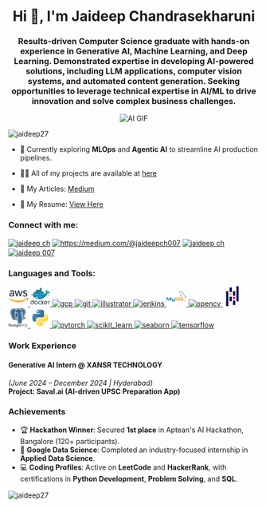 <h1 align="center">Hi 👋, I'm Jaideep Chandrasekharuni</h1>
<h3 align="center">Results-driven Computer Science graduate with hands-on experience in Generative AI, Machine Learning, and Deep Learning. Demonstrated expertise in developing AI-powered solutions, including LLM applications, computer vision systems, and automated content generation. Seeking opportunities to leverage technical expertise in AI/ML to drive innovation and solve complex business challenges.</h3>

<div align="center">
  <img src="https://user-images.githubusercontent.com/74038190/216644497-1951db19-8f3d-4e44-ac08-8e9d7e0d94a7.gif" alt="AI GIF" width="800"/>
</div>


<p align="left"> <img src="https://komarev.com/ghpvc/?username=jaideep27&label=Profile%20views&color=0e75b6&style=flat" alt="jaideep27" /> </p>

- 🌱 Currently exploring **MLOps** and **Agentic AI** to streamline AI production pipelines.  

- 👨‍💻 All of my projects are available at  [here](https://github.com/Jaideep27?tab=repositories)




- 📝 My Articles: [Medium](https://medium.com/@jaideepch007)  

- 📄 My Resume: [View Here](https://drive.google.com/file/d/1KabdMs2lOD6ESILLzvf3Ex6KDbr6YJId/view?usp=sharing)

<h3 align="left">Connect with me:</h3>
<p align="left">
<a href="https://linkedin.com/in/jaideep ch" target="blank"><img align="center" src="https://raw.githubusercontent.com/rahuldkjain/github-profile-readme-generator/master/src/images/icons/Social/linked-in-alt.svg" alt="jaideep ch" height="30" width="40" /></a>
<a href="https://medium.com/https://medium.com/@jaideepch007" target="blank"><img align="center" src="https://raw.githubusercontent.com/rahuldkjain/github-profile-readme-generator/master/src/images/icons/Social/medium.svg" alt="https://medium.com/@jaideepch007" height="30" width="40" /></a>
<a href="https://www.leetcode.com/jaideep ch" target="blank"><img align="center" src="https://raw.githubusercontent.com/rahuldkjain/github-profile-readme-generator/master/src/images/icons/Social/leet-code.svg" alt="jaideep ch" height="30" width="40" /></a>
<a href="https://www.hackerearth.com/jaideep 007" target="blank"><img align="center" src="https://raw.githubusercontent.com/rahuldkjain/github-profile-readme-generator/master/src/images/icons/Social/hackerearth.svg" alt="jaideep 007" height="30" width="40" /></a>
</p>


<h3 align="left">Languages and Tools:</h3>
<p align="left"> <a href="https://aws.amazon.com" target="_blank" rel="noreferrer"> <img src="https://raw.githubusercontent.com/devicons/devicon/master/icons/amazonwebservices/amazonwebservices-original-wordmark.svg" alt="aws" width="40" height="40"/> </a> <a href="https://www.docker.com/" target="_blank" rel="noreferrer"> <img src="https://raw.githubusercontent.com/devicons/devicon/master/icons/docker/docker-original-wordmark.svg" alt="docker" width="40" height="40"/> </a> <a href="https://cloud.google.com" target="_blank" rel="noreferrer"> <img src="https://www.vectorlogo.zone/logos/google_cloud/google_cloud-icon.svg" alt="gcp" width="40" height="40"/> </a> <a href="https://git-scm.com/" target="_blank" rel="noreferrer"> <img src="https://www.vectorlogo.zone/logos/git-scm/git-scm-icon.svg" alt="git" width="40" height="40"/> </a> <a href="https://www.adobe.com/in/products/illustrator.html" target="_blank" rel="noreferrer"> <img src="https://www.vectorlogo.zone/logos/adobe_illustrator/adobe_illustrator-icon.svg" alt="illustrator" width="40" height="40"/> </a> <a href="https://www.jenkins.io" target="_blank" rel="noreferrer"> <img src="https://www.vectorlogo.zone/logos/jenkins/jenkins-icon.svg" alt="jenkins" width="40" height="40"/> </a> <a href="https://www.mysql.com/" target="_blank" rel="noreferrer"> <img src="https://raw.githubusercontent.com/devicons/devicon/master/icons/mysql/mysql-original-wordmark.svg" alt="mysql" width="40" height="40"/> </a> <a href="https://opencv.org/" target="_blank" rel="noreferrer"> <img src="https://www.vectorlogo.zone/logos/opencv/opencv-icon.svg" alt="opencv" width="40" height="40"/> </a> <a href="https://pandas.pydata.org/" target="_blank" rel="noreferrer"> <img src="https://raw.githubusercontent.com/devicons/devicon/2ae2a900d2f041da66e950e4d48052658d850630/icons/pandas/pandas-original.svg" alt="pandas" width="40" height="40"/> </a> <a href="https://www.postgresql.org" target="_blank" rel="noreferrer"> <img src="https://raw.githubusercontent.com/devicons/devicon/master/icons/postgresql/postgresql-original-wordmark.svg" alt="postgresql" width="40" height="40"/> </a> <a href="https://www.python.org" target="_blank" rel="noreferrer"> <img src="https://raw.githubusercontent.com/devicons/devicon/master/icons/python/python-original.svg" alt="python" width="40" height="40"/> </a> <a href="https://pytorch.org/" target="_blank" rel="noreferrer"> <img src="https://www.vectorlogo.zone/logos/pytorch/pytorch-icon.svg" alt="pytorch" width="40" height="40"/> </a> <a href="https://scikit-learn.org/" target="_blank" rel="noreferrer"> <img src="https://upload.wikimedia.org/wikipedia/commons/0/05/Scikit_learn_logo_small.svg" alt="scikit_learn" width="40" height="40"/> </a> <a href="https://seaborn.pydata.org/" target="_blank" rel="noreferrer"> <img src="https://seaborn.pydata.org/_images/logo-mark-lightbg.svg" alt="seaborn" width="40" height="40"/> </a> <a href="https://www.tensorflow.org" target="_blank" rel="noreferrer"> <img src="https://www.vectorlogo.zone/logos/tensorflow/tensorflow-icon.svg" alt="tensorflow" width="40" height="40"/> </a> </p>

### Work Experience

#### **Generative AI Intern** @ **XANSR TECHNOLOGY**  
*(June 2024 – December 2024 | Hyderabad)*  
**Project: Saval.ai (AI-driven UPSC Preparation App)**  

### Achievements

- 🏆 **Hackathon Winner**: Secured **1st place** in Aptean's AI Hackathon, Bangalore (120+ participants).  
- 📜 **Google Data Science**: Completed an industry-focused internship in **Applied Data Science**.  
- 💻 **Coding Profiles**: Active on **LeetCode** and **HackerRank**, with certifications in **Python Development**, **Problem Solving**, and **SQL**.  

<p><img align="center" src="https://github-readme-stats.vercel.app/api/top-langs?username=jaideep27&show_icons=true&locale=en&layout=compact" alt="jaideep27" /></p>

